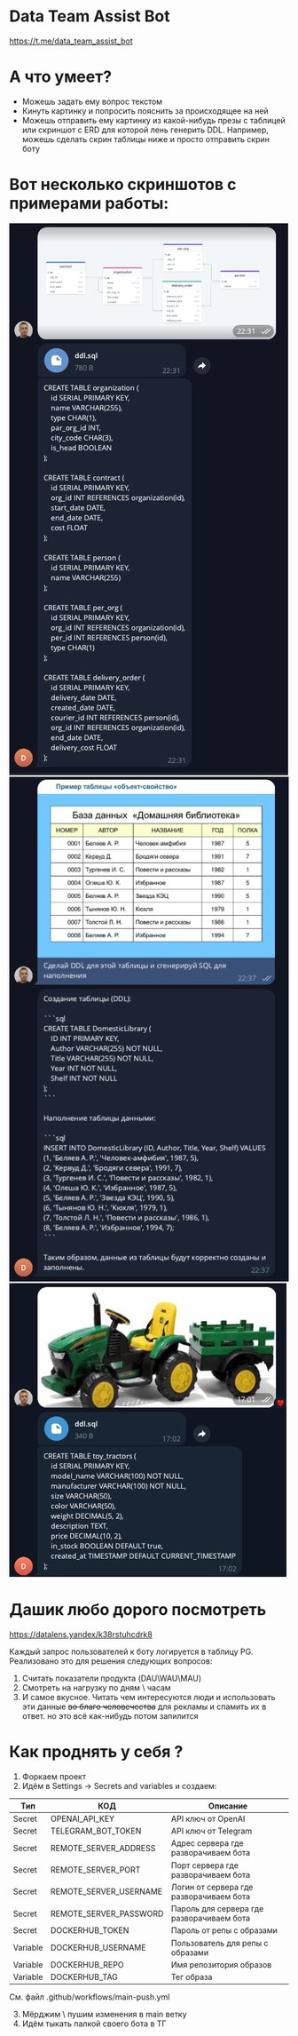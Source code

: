 # Data Team Assist Bot
https://t.me/data_team_assist_bot

# А что умеет? 
- Можешь задать ему вопрос текстом
- Кинуть картинку и попросить пояснить за происходящее на ней
- Можешь отправить ему картинку из какой-нибудь презы с таблицей или скриншот с ERD для которой лень генерить DDL. Например, можешь сделать скрин таблицы ниже и просто отправить скрин боту

# Вот несколько скриншотов с примерами работы:
![ERD](./imgs/ERD.png)
![TABLE](./imgs/TABLE.png)
![TOY](./imgs/TOY.png)

# Дашик любо дорого посмотреть
https://datalens.yandex/k38rstuhcdrk8

Каждый запрос пользователей к боту логируется в таблицу PG. Реализовано это для решения следующих вопросов:
1) Считать показатели продукта (DAU\WAU\MAU)
2) Смотреть на нагрузку по дням \ часам
3) И самое вкусное. Читать чем интересуются люди и использовать эти данные ~~во благо человечества~~ для рекламы и спамить их в ответ. но это всё как-нибудь потом запилится

# Как проднять у себя ? 
1) Форкаем проект
2) Идём в Settings -> Secrets and variables и создаем:

| Тип      | КОД              | Описание
|----------|------------------|---|
| Secret   | OPENAI_API_KEY  | API ключ от OpenAI
| Secret   | TELEGRAM_BOT_TOKEN  | API ключ от Telegram
| Secret   | REMOTE_SERVER_ADDRESS  | Адрес сервера где разворачиваем бота
| Secret   | REMOTE_SERVER_PORT  | Порт сервера где разворачиваем бота
| Secret   | REMOTE_SERVER_USERNAME  | Логин от сервера где разворачиваем бота
| Secret   | REMOTE_SERVER_PASSWORD  | Пароль для сервера где разворачиваем бота
| Secret   | DOCKERHUB_TOKEN  | Пароль от репы с образами
| Variable | DOCKERHUB_USERNAME  | Пользователь для репы с образами
| Variable | DOCKERHUB_REPO  | Имя репозитория образов
| Variable | DOCKERHUB_TAG  | Тег образа

См. файл .github/workflows/main-push.yml

3) Мёрджим \ пушим изменения в main ветку 
4) Идём тыкать палкой своего бота в ТГ
